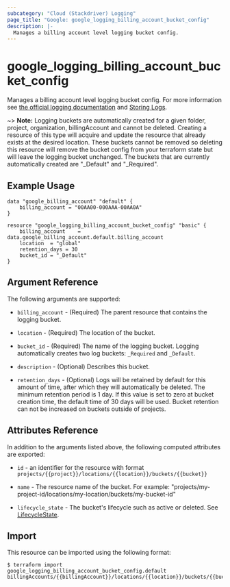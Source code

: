 ```yaml
---
subcategory: "Cloud (Stackdriver) Logging"
page_title: "Google: google_logging_billing_account_bucket_config"
description: |-
  Manages a billing account level logging bucket config.
---
```


# google\_logging\_billing_account\_bucket\_config

Manages a billing account level logging bucket config. For more information see
[the official logging documentation](https://cloud.google.com/logging/docs/) and
[Storing Logs](https://cloud.google.com/logging/docs/storage).

~> **Note:** Logging buckets are automatically created for a given folder, project, organization, billingAccount and cannot be deleted. Creating a resource of this type will acquire and update the resource that already exists at the desired location. These buckets cannot be removed so deleting this resource will remove the bucket config from your terraform state but will leave the logging bucket unchanged. The buckets that are currently automatically created are "_Default" and "_Required".

## Example Usage

```hcl
data "google_billing_account" "default" {
	billing_account = "00AA00-000AAA-00AA0A"
}

resource "google_logging_billing_account_bucket_config" "basic" {
	billing_account    = data.google_billing_account.default.billing_account
	location  = "global"
	retention_days = 30
	bucket_id = "_Default"
}
```

## Argument Reference

The following arguments are supported:

* `billing_account` - (Required) The parent resource that contains the logging bucket.

* `location` - (Required) The location of the bucket.

* `bucket_id` - (Required) The name of the logging bucket. Logging automatically creates two log buckets: `_Required` and `_Default`.

* `description` - (Optional) Describes this bucket.

* `retention_days` - (Optional) Logs will be retained by default for this amount of time, after which they will automatically be deleted. The minimum retention period is 1 day. If this value is set to zero at bucket creation time, the default time of 30 days will be used. Bucket retention can not be increased on buckets outside of projects.

## Attributes Reference

In addition to the arguments listed above, the following computed attributes are
exported:

* `id` - an identifier for the resource with format `projects/{{project}}/locations/{{location}}/buckets/{{bucket}}`

* `name` -  The resource name of the bucket. For example: "projects/my-project-id/locations/my-location/buckets/my-bucket-id"

* `lifecycle_state` -  The bucket's lifecycle such as active or deleted. See [LifecycleState](https://cloud.google.com/logging/docs/reference/v2/rest/v2/billingAccounts.buckets#LogBucket.LifecycleState).

## Import

This resource can be imported using the following format:

```
$ terraform import google_logging_billing_account_bucket_config.default billingAccounts/{{billingAccount}}/locations/{{location}}/buckets/{{bucket_id}}
```
